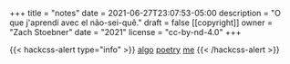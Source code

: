 +++
title = "notes"
date = 2021-06-27T23:07:53-05:00
description = "O que j'aprendí avec el não-sei-quê."
draft = false
[[copyright]]
  owner = "Zach Stoebner"
  date = "2021"
  license = "cc-by-nd-4.0"
+++

{{< hackcss-alert type="info" >}}
<a href="/categories/algo">algo</a> <a href="/categories/poetry">poetry</a> <a href="/categories/me">me</a> 
{{< /hackcss-alert >}}
